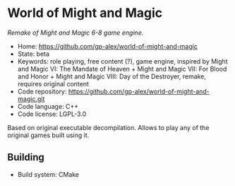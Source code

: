 # World of Might and Magic

_Remake of Might and Magic 6-8 game engine._

- Home: https://github.com/gp-alex/world-of-might-and-magic
- State: beta
- Keywords: role playing, free content (?), game engine, inspired by Might and Magic VI: The Mandate of Heaven + Might and Magic VII: For Blood and Honor + Might and Magic VIII: Day of the Destroyer, remake, requires original content
- Code repository: https://github.com/gp-alex/world-of-might-and-magic.git
- Code language: C++
- Code license: LGPL-3.0

Based on original executable decompilation. Allows to play any of the original games built using it.

## Building

- Build system: CMake
